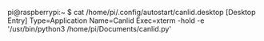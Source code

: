 pi@raspberrypi:~ $ cat /home/pi/.config/autostart/canlid.desktop
[Desktop Entry]
Type=Application
Name=Canlid
Exec=xterm -hold -e '/usr/bin/python3 /home/pi/Documents/canlid.py'